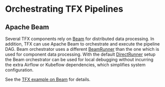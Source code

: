 # Orchestrating TFX Pipelines

## Apache Beam

Several TFX components rely on [Beam](beam.md) for distributed data processing.
In addition, TFX can use Apache Beam to orchestrate and execute the pipeline DAG.
Beam orchestrator uses a different [BeamRunner](https://beam.apache.org/documentation/runners/capability-matrix/)
than the one which is used for component data processing. With the default
[DirectRunner](https://beam.apache.org/documentation/runners/direct/) setup
the Beam orchestrator can be used for local debugging without incurring the
extra Airflow or Kubeflow dependencies, which simplifies system configuration.

See the
[TFX example on Beam](https://github.com/tensorflow/tfx/blob/master/tfx/examples/chicago_taxi_pipeline/taxi_pipeline_local.py)
for details.
